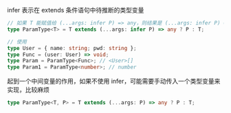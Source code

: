 infer 表示在 extends 条件语句中待推断的类型变量

```ts
// 如果 T 能赋值给 (...args: infer P) => any，则结果是 (...args: infer P) => any 类型中的参数 P，否则返回为 T
type ParamType<T> = T extends (...args: infer P) => any ? P : T;

// 使用
type User = { name: string; pwd: string };
type Func = (user: User) => void;
type Param = ParamType<Func>; // <User>[]
type Param1 = ParamType<number>; // number
```

起到一个中间变量的作用，如果不使用 infer，可能需要手动传入一个类型变量来实现，比较麻烦

```ts
type ParamType<T, P> = T extends (...args: P) => any ? P : T;
```
